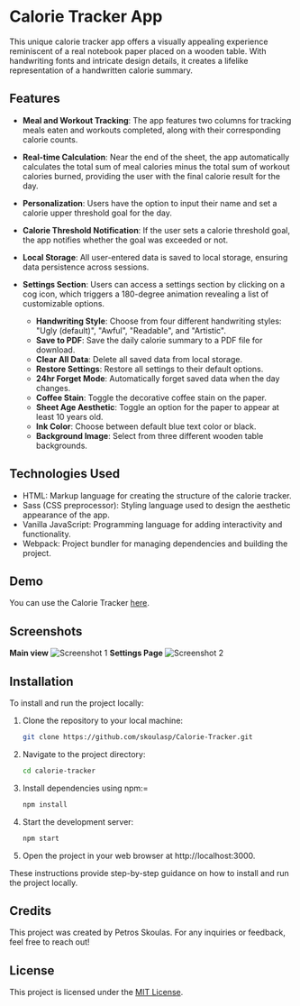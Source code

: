 # Calorie Tracker App

This unique calorie tracker app offers a visually appealing experience reminiscent of a real notebook paper placed on a wooden table. With handwriting fonts and intricate design details, it creates a lifelike representation of a handwritten calorie summary.

## Features

-   **Meal and Workout Tracking**: The app features two columns for tracking meals eaten and workouts completed, along with their corresponding calorie counts.

-   **Real-time Calculation**: Near the end of the sheet, the app automatically calculates the total sum of meal calories minus the total sum of workout calories burned, providing the user with the final calorie result for the day.

-   **Personalization**: Users have the option to input their name and set a calorie upper threshold goal for the day.

-   **Calorie Threshold Notification**: If the user sets a calorie threshold goal, the app notifies whether the goal was exceeded or not.

-   **Local Storage**: All user-entered data is saved to local storage, ensuring data persistence across sessions.

-   **Settings Section**: Users can access a settings section by clicking on a cog icon, which triggers a 180-degree animation revealing a list of customizable options.
    -   **Handwriting Style**: Choose from four different handwriting styles: "Ugly (default)", "Awful", "Readable", and "Artistic".
    -   **Save to PDF**: Save the daily calorie summary to a PDF file for download.
    -   **Clear All Data**: Delete all saved data from local storage.
    -   **Restore Settings**: Restore all settings to their default options.
    -   **24hr Forget Mode**: Automatically forget saved data when the day changes.
    -   **Coffee Stain**: Toggle the decorative coffee stain on the paper.
    -   **Sheet Age Aesthetic**: Toggle an option for the paper to appear at least 10 years old.
    -   **Ink Color**: Choose between default blue text color or black.
    -   **Background Image**: Select from three different wooden table backgrounds.

## Technologies Used

-   HTML: Markup language for creating the structure of the calorie tracker.
-   Sass (CSS preprocessor): Styling language used to design the aesthetic appearance of the app.
-   Vanilla JavaScript: Programming language for adding interactivity and functionality.
-   Webpack: Project bundler for managing dependencies and building the project.

## Demo

You can use the Calorie Tracker [here](https://skoulasp.github.io/Calorie-Tracker/).

## Screenshots

**Main view** ![Screenshot 1](https://i.imgur.com/jlJBHvV.jpeg)
**Settings Page** ![Screenshot 2](https://i.imgur.com/Q63y65t.jpeg)

## Installation

To install and run the project locally:

1. Clone the repository to your local machine:

    ```bash
    git clone https://github.com/skoulasp/Calorie-Tracker.git
    ```

2. Navigate to the project directory:

    ```bash
    cd calorie-tracker
    ```

3. Install dependencies using npm:=

    ```bash
    npm install
    ```

4. Start the development server:

    ```bash
    npm start
    ```

5. Open the project in your web browser at http://localhost:3000.

These instructions provide step-by-step guidance on how to install and run the project locally.

## Credits

This project was created by Petros Skoulas. For any inquiries or feedback, feel free to reach out!

## License

This project is licensed under the [MIT License](LICENSE.md).
